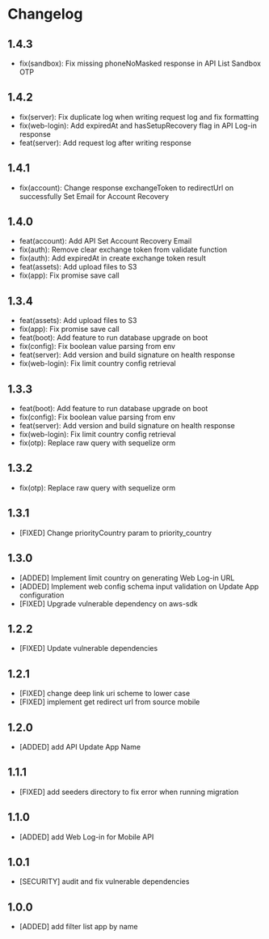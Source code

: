 # Changelog

## 1.4.3

- fix(sandbox): Fix missing phoneNoMasked response in API List Sandbox OTP

## 1.4.2

- fix(server): Fix duplicate log when writing request log and fix formatting
- fix(web-login): Add expiredAt and hasSetupRecovery flag in API Log-in response
- feat(server): Add request log after writing response

## 1.4.1

- fix(account): Change response exchangeToken to redirectUrl on successfully Set Email for Account Recovery

## 1.4.0

- feat(account): Add API Set Account Recovery Email
- fix(auth): Remove clear exchange token from validate function
- fix(auth): Add expiredAt in create exchange token result
- feat(assets): Add upload files to S3
- fix(app): Fix promise save call

## 1.3.4

- feat(assets): Add upload files to S3
- fix(app): Fix promise save call
- feat(boot): Add feature to run database upgrade on boot
- fix(config): Fix boolean value parsing from env
- feat(server): Add version and build signature on health response
- fix(web-login): Fix limit country config retrieval

## 1.3.3

- feat(boot): Add feature to run database upgrade on boot
- fix(config): Fix boolean value parsing from env
- feat(server): Add version and build signature on health response
- fix(web-login): Fix limit country config retrieval
- fix(otp): Replace raw query with sequelize orm

## 1.3.2

- fix(otp): Replace raw query with sequelize orm

## 1.3.1

- [FIXED] Change priorityCountry param to priority_country

## 1.3.0

- [ADDED] Implement limit country on generating Web Log-in URL
- [ADDED] Implement web config schema input validation on Update App configuration
- [FIXED] Upgrade vulnerable dependency on aws-sdk

## 1.2.2

- [FIXED] Update vulnerable dependencies

## 1.2.1

- [FIXED] change deep link uri scheme to lower case
- [FIXED] implement get redirect url from source mobile

## 1.2.0

- [ADDED] add API Update App Name

## 1.1.1

- [FIXED] add seeders directory to fix error when running migration

## 1.1.0

- [ADDED] add Web Log-in for Mobile API

## 1.0.1

- [SECURITY] audit and fix vulnerable dependencies

## 1.0.0

- [ADDED] add filter list app by name
